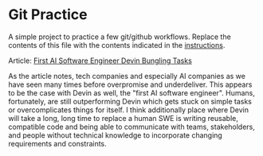 # Git Practice
A simple project to practice a few git/github workflows.  Replace the contents of this file with the contents indicated in the [instructions](./instructions.md).

Article: [First AI Software Engineer Devin Bungling Tasks](https://futurism.com/first-ai-software-engineer-devin-bungling-tasks)

As the article notes, tech companies and especially AI companies as we have seen many times before overpromise and underdeliver. This appears to be the case with Devin as well, the "first AI software engineer". Humans, fortunately, are still outperforming Devin which gets stuck on simple tasks or overcomplicates things for itself. I think additionally place where Devin will take a long, long time to replace a human SWE is writing reusable, compatible code and being able to communicate with teams, stakeholders, and people without technical knowledge to incorporate changing requirements and constraints. 

 



